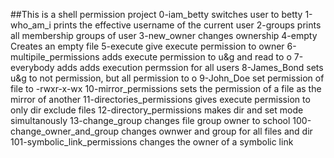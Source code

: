 ##This is a shell permission project
0-iam_betty switches user to betty
1-who_am_i prints the effective username of the current user
2-groups prints all membership groups of user
3-new_owner changes ownership
4-empty Creates an empty file
5-execute give execute permission to owner
6-multipile_permissions adds execute permission to u&g and read to o
7-everybody adds adds execution permssion for all users
8-James_Bond sets u&g to not permission, but all permission to o
9-John_Doe set permission of file to -rwxr-x-wx
10-mirror_permissions sets the permission of a file as the mirror of another
11-directories_permissions gives execute permission to only dir exclude files
12-directory_permissions makes dir and set mode simultanously
13-change_group changes file group owner to school
100-change_owner_and_group changes ownwer and group for all files and dir
101-symbolic_link_permissions changes the owner of a symbolic link